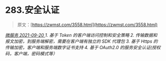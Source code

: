 <!--yml
category: 未分类
date: 0001-01-01 00:00:00
-->

# 283.安全认证

> 原文：[https://zwmst.com/3558.html](https://zwmst.com/3558.html)

   [ *微服务* ](https://zwmst.com/%e5%be%ae%e6%9c%8d%e5%8a%a1)*[ <time datetime="2021-09-20T23:43:46+08:00"> 2021-09-20 </time> ](https://zwmst.com/3558.html)  1.  基于 Token 的客户端访问控制和安全策略
2.  传输数据和报文加密，到服务端解密，需要在客户端有独立的 SDK 代理包
3.  基于 Https 的传输加密，客户端和服务端数字证书支持
4.  基于 OAuth2.0 的服务安全认证(授权码，客户端，密码模式等）*
